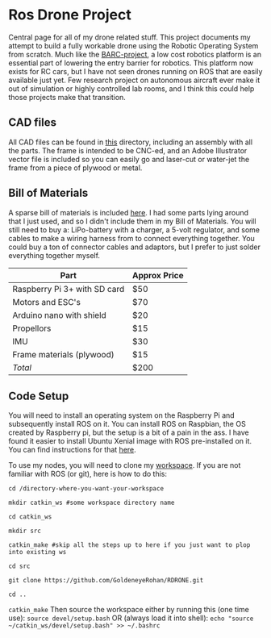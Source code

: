 # Ros Drone Project
Central page for all of my drone related stuff. This project documents my attempt to build a fully workable drone using the Robotic Operating System from scratch. Much like the [BARC-project](http://www.barc-project.com/), a low cost robotics platform is an essential part of lowering the entry barrier for robotics. This platform now exists for RC cars, but I have not seen drones running on ROS that are easily available just yet. Few research project on autonomous aircraft ever make it out of simulation or highly controlled lab rooms, and I think this could help those projects make that transition.
## CAD files
All CAD files can be found in [this](/CADs) directory, including an assembly with all the parts. The frame is intended to be CNC-ed, and an Adobe Illustrator vector file is included so you can easily go and laser-cut or water-jet the frame from a piece of plywood or metal.

## Bill of Materials
A sparse bill of materials is included [here](/BOM). I had some parts lying around that I just used, and so I didn't include them in my Bill of Materials. You will still need to buy a: LiPo-battery with a charger, a 5-volt regulator, and some cables to make a wiring harness from to connect everything together. You could buy a ton of connector cables and adaptors, but I prefer to just solder everything together myself. 

|Part|Approx Price|
|---|---|
|Raspberry Pi 3+ with SD card | $50|
|Motors and ESC's| $70|
|Arduino nano with shield| $20|
|Propellors|$15|
|IMU|$30|
|Frame materials (plywood)| $15|
|*Total*|$200|

## Code Setup
You will need to install an operating system on the Raspberry Pi and subsequently install ROS on it. You can install ROS on Raspbian, the OS created by Raspberry pi, but the setup is a bit of a pain in the ass. I have found it easier to install Ubuntu Xenial image with ROS pre-installed on it. You can find instructions for that [here](https://downloads.ubiquityrobotics.com/pi.html). 

To use my nodes, you will need to clone my [workspace](https://github.com/GoldeneyeRohan/RDRONE). If you are not familiar with ROS (or git), here is how to do this:

`cd /directory-where-you-want-your-workspace`

`mkdir catkin_ws #some workspace directory name`

`cd catkin_ws`

`mkdir src`

`catkin_make #skip all the steps up to here if you just want to plop into existing ws`

`cd src`

`git clone https://github.com/GoldeneyeRohan/RDRONE.git`

`cd ..`

`catkin_make`
Then source the workspace either by running this (one time use):
`source devel/setup.bash`
OR (always load it into shell): 
`echo "source ~/catkin_ws/devel/setup.bash" >> ~/.bashrc`


